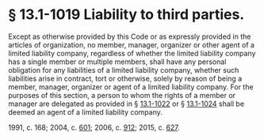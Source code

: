 # § 13.1-1019 Liability to third parties.

<p>Except as otherwise provided by this Code or as expressly provided in the articles of organization, no member, manager, organizer or other agent of a limited liability company, regardless of whether the limited liability company has a single member or multiple members, shall have any personal obligation for any liabilities of a limited liability company, whether such liabilities arise in contract, tort or otherwise, solely by reason of being a member, manager, organizer or agent of a limited liability company. For the purposes of this section, a person to whom the rights of a member or manager are delegated as provided in § <a href='http://law.lis.virginia.gov/vacode/13.1-1022/'>13.1-1022</a> or § <a href='http://law.lis.virginia.gov/vacode/13.1-1024/'>13.1-1024</a> shall be deemed an agent of a limited liability company.</p><p>1991, c. 168; 2004, c. <a href='http://lis.virginia.gov/cgi-bin/legp604.exe?041+ful+CHAP0601'>601</a>; 2006, c. <a href='http://lis.virginia.gov/cgi-bin/legp604.exe?061+ful+CHAP0912'>912</a>; 2015, c. <a href='http://lis.virginia.gov/cgi-bin/legp604.exe?151+ful+CHAP0627'>627</a>.</p>